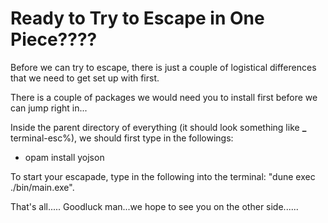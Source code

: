 # Ready to Try to Escape in One Piece????

Before we can try to escape, there is just a couple of logistical differences that we need to get set up with first.

There is a couple of packages we would need you to install first before we can jump right in...

Inside the parent directory of everything (it should look something like **\_** terminal-esc%), we should first type in the followings:

- opam install yojson

To start your escapade, type in the following into the terminal:
"dune exec ./bin/main.exe".

That's all..... Goodluck man...we hope to see you on the other side......
